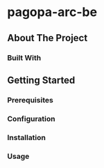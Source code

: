 # pagopa-arc-be

## About The Project

### Built With

## Getting Started

### Prerequisites

### Configuration

### Installation

### Usage